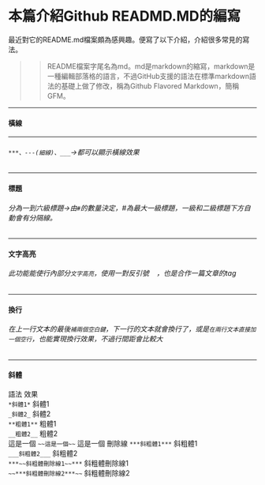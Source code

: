 # 本篇介紹Github READMD.MD的編寫
最近對它的README.md檔案頗為感興趣。便寫了以下介紹，介紹很多常見的寫法。
>> README檔案字尾名為md。md是markdown的縮寫，markdown是一種編輯部落格的語言，不過GitHub支援的語法在標準markdown語法的基礎上做了修改，稱為Github Flavored Markdown，簡稱GFM。
***
#### 橫線  
___
###### `***、---(細線)、___`->都可以顯示橫線效果
---
#### 標題  
###### 分為一到六級標題->由`#`的數量決定，#為最大一級標題，一級和二級標題下方自動會有分隔線。
---
#### 文字高亮  
###### 此功能能使行內部分`文字高亮`，使用一對反引號 ` ` ，也是合作一篇文章的tag 
---
#### 換行  
###### 在上一行文本的最後`補兩個空白鍵`，下一行的文本就會換行了，或是`在兩行文本直接加一個空行`，也能實現換行效果，不過行間距會比較大
---
#### 斜體
語法    效果  
`*斜體1*`	斜體1  
`_斜體2_`	斜體2  
`**粗體1**`	粗體1  
`__粗體2__`	粗體2  
這是一個 `~~這是一個~~`	這是一個 刪除線 
`***斜粗體1***`	斜粗體1  
`___斜粗體2___`	斜粗體2  
`***~~斜粗體刪除線1~~***`	斜粗體刪除線1  
`~~***斜粗體刪除線2***~~`	斜粗體刪除線2  

